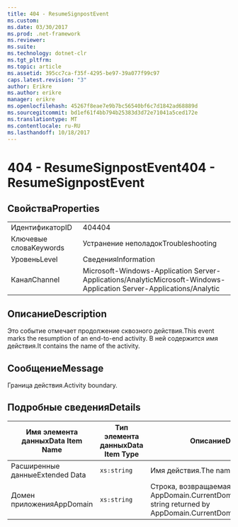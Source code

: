 ```yaml
---
title: 404 - ResumeSignpostEvent
ms.custom: 
ms.date: 03/30/2017
ms.prod: .net-framework
ms.reviewer: 
ms.suite: 
ms.technology: dotnet-clr
ms.tgt_pltfrm: 
ms.topic: article
ms.assetid: 395cc7ca-f35f-4295-be97-39a077f99c97
caps.latest.revision: "3"
author: Erikre
ms.author: erikre
manager: erikre
ms.openlocfilehash: 45267f8eae7e9b7bc56540bf6c7d1842ad68889d
ms.sourcegitcommit: bd1ef61f4bb794b25383d3d72e71041a5ced172e
ms.translationtype: MT
ms.contentlocale: ru-RU
ms.lasthandoff: 10/18/2017
---
```

# <a name="404---resumesignpostevent"></a><span data-ttu-id="292fa-102">404 - ResumeSignpostEvent</span><span class="sxs-lookup"><span data-stu-id="292fa-102">404 - ResumeSignpostEvent</span></span>
## <a name="properties"></a><span data-ttu-id="292fa-103">Свойства</span><span class="sxs-lookup"><span data-stu-id="292fa-103">Properties</span></span>  
  
|||  
|-|-|  
|<span data-ttu-id="292fa-104">Идентификатор</span><span class="sxs-lookup"><span data-stu-id="292fa-104">ID</span></span>|<span data-ttu-id="292fa-105">404</span><span class="sxs-lookup"><span data-stu-id="292fa-105">404</span></span>|  
|<span data-ttu-id="292fa-106">Ключевые слова</span><span class="sxs-lookup"><span data-stu-id="292fa-106">Keywords</span></span>|<span data-ttu-id="292fa-107">Устранение неполадок</span><span class="sxs-lookup"><span data-stu-id="292fa-107">Troubleshooting</span></span>|  
|<span data-ttu-id="292fa-108">Уровень</span><span class="sxs-lookup"><span data-stu-id="292fa-108">Level</span></span>|<span data-ttu-id="292fa-109">Сведения</span><span class="sxs-lookup"><span data-stu-id="292fa-109">Information</span></span>|  
|<span data-ttu-id="292fa-110">Канал</span><span class="sxs-lookup"><span data-stu-id="292fa-110">Channel</span></span>|<span data-ttu-id="292fa-111">Microsoft-Windows-Application Server-Applications/Analytic</span><span class="sxs-lookup"><span data-stu-id="292fa-111">Microsoft-Windows-Application Server-Applications/Analytic</span></span>|  
  
## <a name="description"></a><span data-ttu-id="292fa-112">Описание</span><span class="sxs-lookup"><span data-stu-id="292fa-112">Description</span></span>  
 <span data-ttu-id="292fa-113">Это событие отмечает продолжение сквозного действия.</span><span class="sxs-lookup"><span data-stu-id="292fa-113">This event marks the resumption of an end-to-end activity.</span></span> <span data-ttu-id="292fa-114">В ней содержится имя действия.</span><span class="sxs-lookup"><span data-stu-id="292fa-114">It contains the name of the activity.</span></span>  
  
## <a name="message"></a><span data-ttu-id="292fa-115">Сообщение</span><span class="sxs-lookup"><span data-stu-id="292fa-115">Message</span></span>  
 <span data-ttu-id="292fa-116">Граница действия.</span><span class="sxs-lookup"><span data-stu-id="292fa-116">Activity boundary.</span></span>  
  
## <a name="details"></a><span data-ttu-id="292fa-117">Подробные сведения</span><span class="sxs-lookup"><span data-stu-id="292fa-117">Details</span></span>  
  
|<span data-ttu-id="292fa-118">Имя элемента данных</span><span class="sxs-lookup"><span data-stu-id="292fa-118">Data Item Name</span></span>|<span data-ttu-id="292fa-119">Тип элемента данных</span><span class="sxs-lookup"><span data-stu-id="292fa-119">Data Item Type</span></span>|<span data-ttu-id="292fa-120">Описание</span><span class="sxs-lookup"><span data-stu-id="292fa-120">Description</span></span>|  
|--------------------|--------------------|-----------------|  
|<span data-ttu-id="292fa-121">Расширенные данные</span><span class="sxs-lookup"><span data-stu-id="292fa-121">Extended Data</span></span>|`xs:string`|<span data-ttu-id="292fa-122">Имя действия.</span><span class="sxs-lookup"><span data-stu-id="292fa-122">The name of the activity.</span></span>|  
|<span data-ttu-id="292fa-123">Домен приложения</span><span class="sxs-lookup"><span data-stu-id="292fa-123">AppDomain</span></span>|`xs:string`|<span data-ttu-id="292fa-124">Строка, возвращаемая AppDomain.CurrentDomain.FriendlyName.</span><span class="sxs-lookup"><span data-stu-id="292fa-124">The string returned by AppDomain.CurrentDomain.FriendlyName.</span></span>|
